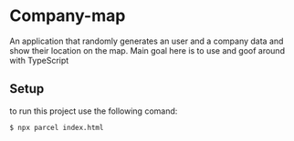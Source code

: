 # Company-map
An application that randomly generates an user and a company data and show their location on the map. Main goal here is to use and goof around with TypeScript

## Setup
to run this project use the following comand:
```
$ npx parcel index.html